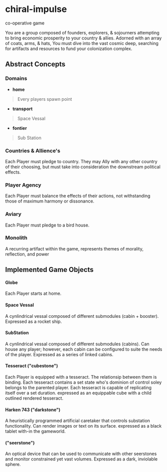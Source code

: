 # chiral-impulse
co-operative game

  You are a group composed of founders, explorers, & sojourners attempting to bring economic prosperity to your country & allies. Adorned with an array of coats, arms, & hats, You must dive into the vast cosmic deep, searching for artifacts and resources to fund your colonization complex. 

## Abstract Concepts
### Domains
- **home**
> Every players spawn point
- **transport**
> Space Vessal
- **fontier**
> Sub Station

### Countries & Allience's
  Each Player must pledge to country. They may Ally with any other country of their choosing, but must take into consideration the downstream political effects. 

### Player Agency
  Each Player must balance the effects of their actions, not withstanding those of maximum harmony or dissonance. 

### Aviary
  Each Player must pledge to a bird house. 

### Monolith 
  A recurring artifact within the game, represents themes of morality, reflection, and power

## Implemented Game Objects 
#### Globe
  Each Player starts at home. 
#### Space Vessal
  A cynlindrical vessal composed of different submodules (cabin + booster). Expressed as a rocket ship.
#### SubStation
  A cynlindrical vessal composed of different submodules (cabins). Can house any player; however, each cabin can be configured to suite the needs of the player. Expressed as a series of linked cabins.
  
#### Tesseract ("cubestone")
  Each Player is equipped with a tesseract. The relationsip between them is binding.
  Each tesseract contains a set state who's dominion of control soley belongs to the parented player. 
  Each tesseract is capable of replicating itself over a set duration. 
  expressed as an equippable cube with a child outlined rendered tesseract. 
#### Harken 743 ("darkstone")
  A heuristically programmed artificial caretaker that controls substation functionality. Can render images or text on its surface. expressed as a black tablet with-in the gameworld.
#### ("seerstone")
  An optical device that can be used to communicate with other seerstones and monitor constrained yet vast volumes. Expressed as a dark, inviolable sphere. 







